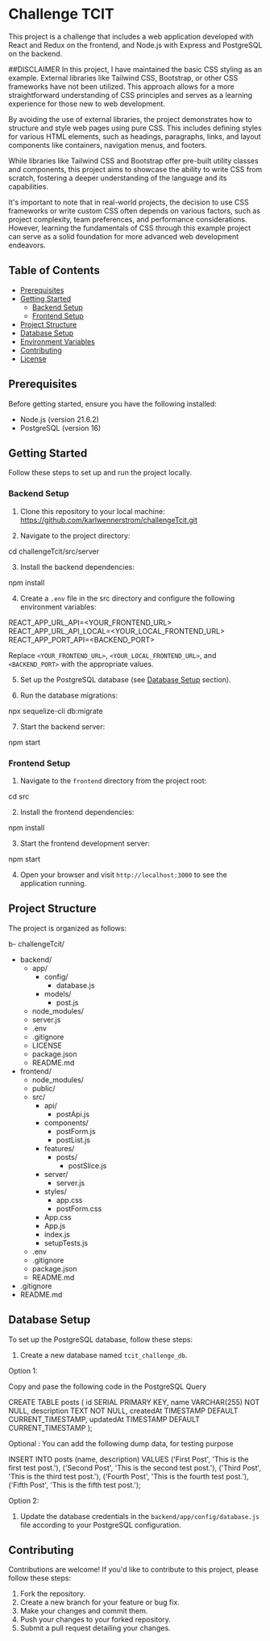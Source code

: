 # Challenge TCIT

This project is a challenge that includes a web application developed with React and Redux on the frontend, and Node.js with Express and PostgreSQL on the backend.

##DISCLAIMER
In this project, I have maintained the basic CSS styling as an example. External libraries like Tailwind CSS, Bootstrap, or other CSS frameworks have not been utilized. This approach allows for a more straightforward understanding of CSS principles and serves as a learning experience for those new to web development.

By avoiding the use of external libraries, the project demonstrates how to structure and style web pages using pure CSS. This includes defining styles for various HTML elements, such as headings, paragraphs, links, and layout components like containers, navigation menus, and footers.

While libraries like Tailwind CSS and Bootstrap offer pre-built utility classes and components, this project aims to showcase the ability to write CSS from scratch, fostering a deeper understanding of the language and its capabilities.

It's important to note that in real-world projects, the decision to use CSS frameworks or write custom CSS often depends on various factors, such as project complexity, team preferences, and performance considerations. However, learning the fundamentals of CSS through this example project can serve as a solid foundation for more advanced web development endeavors.
## Table of Contents

- [Prerequisites](#prerequisites)
- [Getting Started](#getting-started)
  - [Backend Setup](#backend-setup)
  - [Frontend Setup](#frontend-setup)
- [Project Structure](#project-structure)
- [Database Setup](#database-setup)
- [Environment Variables](#environment-variables)
- [Contributing](#contributing)
- [License](#license)

## Prerequisites

Before getting started, ensure you have the following installed:

- Node.js (version 21.6.2)
- PostgreSQL (version 16)

## Getting Started

Follow these steps to set up and run the project locally.

### Backend Setup

1. Clone this repository to your local machine: https://github.com/karlwennerstrom/challengeTcit.git

2. Navigate to the project directory:

cd challengeTcit/src/server

3. Install the backend dependencies:

npm install

4. Create a `.env` file in the  src directory and configure the following environment variables:

REACT_APP_URL_API=<YOUR_FRONTEND_URL>
REACT_APP_URL_API_LOCAL=<YOUR_LOCAL_FRONTEND_URL>
REACT_APP_PORT_API=<BACKEND_PORT>

Replace `<YOUR_FRONTEND_URL>`, `<YOUR_LOCAL_FRONTEND_URL>`, and `<BACKEND_PORT>` with the appropriate values.

5. Set up the PostgreSQL database (see [Database Setup](#database-setup) section).

6. Run the database migrations:

npx sequelize-cli db:migrate

7. Start the backend server:

npm start

### Frontend Setup

1. Navigate to the `frontend` directory from the project root:

cd src

2. Install the frontend dependencies:

npm install

3. Start the frontend development server:

npm start

4. Open your browser and visit `http://localhost:3000` to see the application running.

## Project Structure

The project is organized as follows:


b- challengeTcit/
  - backend/
    - app/
      - config/
        - database.js
      - models/
        - post.js
    - node_modules/
    - server.js
    - .env
    - .gitignore
    - LICENSE
    - package.json
    - README.md
  - frontend/
    - node_modules/
    - public/
    - src/
      - api/
        - postApi.js
      - components/
        - postForm.js
        - postList.js
      - features/
        - posts/
          - postSlice.js
      - server/
        - server.js
      - styles/
        - app.css
        - postForm.css
      - App.css
      - App.js
      - index.js
      - setupTests.js
    - .env
    - .gitignore
    - package.json
    - README.md
  - .gitignore
  - README.md


## Database Setup

To set up the PostgreSQL database, follow these steps:

1. Create a new database named `tcit_challenge_db`.


Option 1:

Copy and pase the following code in the PostgreSQL  Query 

CREATE TABLE posts (
  id SERIAL PRIMARY KEY,
  name VARCHAR(255) NOT NULL,
  description TEXT NOT NULL,
  createdAt TIMESTAMP DEFAULT CURRENT_TIMESTAMP,
  updatedAt TIMESTAMP DEFAULT CURRENT_TIMESTAMP
);

Optional : You can add the following  dump data, for testing purpose

INSERT INTO posts (name, description) VALUES
  ('First Post', 'This is the first test post.'),
  ('Second Post', 'This is the second test post.'),
  ('Third Post', 'This is the third test post.'),
  ('Fourth Post', 'This is the fourth test post.'),
  ('Fifth Post', 'This is the fifth test post.');


Option 2:

1. Update the database credentials in the `backend/app/config/database.js` file according to your PostgreSQL configuration.

## Contributing

Contributions are welcome! If you'd like to contribute to this project, please follow these steps:

1. Fork the repository.
2. Create a new branch for your feature or bug fix.
3. Make your changes and commit them.
4. Push your changes to your forked repository.
5. Submit a pull request detailing your changes.



